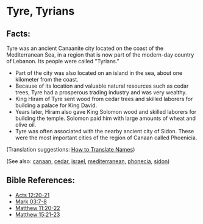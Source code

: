 # Tyre, Tyrians #

## Facts: ##

Tyre was an ancient Canaanite city located on the coast of the Mediterranean Sea, in a region that is now part of the modern-day country of Lebanon. Its people were called "Tyrians."

* Part of the city was also located on an island in the sea, about one kilometer from the coast.
* Because of its location and valuable natural resources such as cedar trees, Tyre had a prosperous trading industry and was very wealthy.
* King Hiram of Tyre sent wood from cedar trees and skilled laborers for building a palace for King David.
* Years later, Hiram also gave King Solomon wood and skilled laborers for building the temple. Solomon paid him with large amounts of wheat and olive oil.
* Tyre was often associated with the nearby ancient city of Sidon. These were the most important cities of the region of Canaan called Phoenicia. 

(Translation suggestions: [How to Translate Names](https://git.door43.org/Door43/en-ta-translate-vol1/src/master/content/translate_names.md))

(See also: [canaan](../other/canaan.md), [cedar](../other/cedar.md), [israel](../other/israel.md), [mediterranean](../other/mediterranean.md), [phonecia](../other/phonecia.md), [sidon](../other/sidon.md))

## Bible References: ##

* [Acts 12:20-21](https://door43.org/en/bible/notes/act/12/20)
* [Mark 03:7-8](https://door43.org/en/bible/notes/mrk/03/07)
* [Matthew 11:20-22](https://door43.org/en/bible/notes/mat/11/20)
* [Matthew 15:21-23](https://door43.org/en/bible/notes/mat/15/21)

